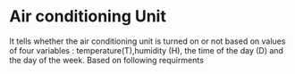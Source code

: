 # Air conditioning Unit 
It tells whether the air conditioning unit is turned on or not based on values of four variables : temperature(T),humidity (H), the time of the day (D) and the day of the week.
Based on following requirments


